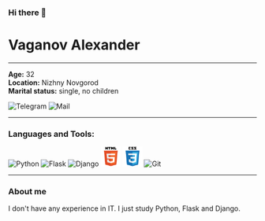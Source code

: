 <h3>Hi there 👋</h3>
<h1>Vaganov Alexander</h1>
<hr>

<div><b>Age:</b> 32</div>
<div><b>Location:</b> Nizhny Novgorod</div>
<div><b>Marital status:</b> single, no children</div>

<a style="text-decoration: none;" href="https://telegram.me/Dellik89" target="_blank"> <img src="https://img.utdstc.com/icon/ae1/12a/ae112a2a5bdd9cf7a6fd50b88855b5330bdccf2c552b13ab4d9b59d9369a01cc:200" alt="Telegram" title="Telegram" width="40" height="40"/></a>
<a style="text-decoration: none;" href="mailto:alexander-vaganov@mail.ru" target="_blank"> <img src="https://freesvg.org/img/Mail-Icon-White-on-Grey.png" alt="Mail" title="Mail" width="40" height="40"/></a>
<hr>

<h3>Languages and Tools:</h3>
<div><a style="text-decoration: none;" href="https://www.python.org/" target="_blank"> <img src="https://upload.wikimedia.org/wikipedia/commons/thumb/c/c3/Python-logo-notext.svg/1200px-Python-logo-notext.svg.png" alt="Python" title="Python" width="40" height="40"/></a>
<a style="text-decoration: none;" href="https://flask.palletsprojects.com/en/2.0.x/" target="_blank"> <img src="https://thumb.tildacdn.com/tild6636-3937-4666-b036-366437373764/-/resize/600x/-/format/webp/flask-logo.png" alt="Flask" title="Flask" width="40" height="40"/></a>
<a style="text-decoration: none;" href="https://docs.djangoproject.com/en/3.2/" target="_blank"> <img src="https://hsto.org/getpro/freelansim/allfiles/53/533/533670/839d71d825.png" alt="Django" title ="Django" width="40" height="40"/></a>
  <a style="text-decoration: none;" href="https://www.w3.org/html/" target="_blank"> <img src="https://raw.githubusercontent.com/devicons/devicon/master/icons/html5/html5-original-wordmark.svg" alt="HTML" title="HTML" width="40" height="40"/></a>
  <a style="text-decoration: none;" href="https://www.w3schools.com/css/" target="_blank"> <img src="https://raw.githubusercontent.com/devicons/devicon/master/icons/css3/css3-original-wordmark.svg" alt="CSS" title="CSS" width="40" height="40"/></a>
<a style="text-decoration: none;" href="https://git-scm.com/" target="_blank"> <img src="https://encrypted-tbn0.gstatic.com/images?q=tbn:ANd9GcSycA_u6TeGB6ZbgCERHMyCHOlvA0z3JtmD1A&s" alt="Git" title="Git" width="40" height="40"/></a></div>
<hr>

<h3>About me</h3>

<p>I don't have any experience in IT. I just study Python, Flask and Django.</p>
